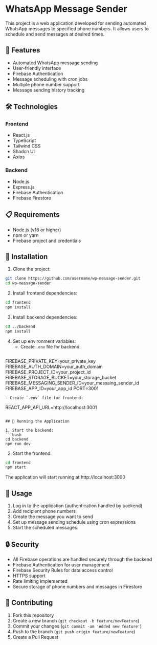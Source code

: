 # WhatsApp Message Sender

This project is a web application developed for sending automated WhatsApp messages to specified phone numbers. It allows users to schedule and send messages at desired times.

## 🚀 Features

- Automated WhatsApp message sending
- User-friendly interface
- Firebase Authentication
- Message scheduling with cron jobs
- Multiple phone number support
- Message sending history tracking

## 🛠️ Technologies

### Frontend
- React.js
- TypeScript
- Tailwind CSS
- Shadcn UI
- Axios

### Backend
- Node.js
- Express.js
- Firebase Authentication
- Firebase Firestore

## 📋 Requirements

- Node.js (v18 or higher)
- npm or yarn
- Firebase project and credentials

## 🔧 Installation

1. Clone the project:
```bash
git clone https://github.com/username/wp-message-sender.git
cd wp-message-sender
```

2. Install frontend dependencies:
```bash
cd frontend
npm install
```

3. Install backend dependencies:
```bash
cd ../backend
npm install
```

4. Set up environment variables:
   - Create `.env` file for backend:
   ```
  FIREBASE_PRIVATE_KEY=your_private_key
  FIREBASE_AUTH_DOMAIN=your_auth_domain
  FIREBASE_PROJECT_ID=your_project_id
  FIREBASE_STORAGE_BUCKET=your_storage_bucket
  FIREBASE_MESSAGING_SENDER_ID=your_messaing_sender_id
  FIREBASE_APP_ID=your_app_id
  PORT=3001
   ```
   - Create `.env` file for frontend:
   ```
   REACT_APP_API_URL=http://localhost:3001
   ```

## 🚀 Running the Application

1. Start the backend:
```bash
cd backend
npm run dev
```

2. Start the frontend:
```bash
cd frontend
npm start
```

The application will start running at http://localhost:3000

## 📝 Usage

1. Log in to the application (authentication handled by backend)
2. Add recipient phone numbers
3. Create the message you want to send
4. Set up message sending schedule using cron expressions
5. Start the scheduled messages

## 🔒 Security

- All Firebase operations are handled securely through the backend
- Firebase Authentication for user management
- Firebase Security Rules for data access control
- HTTPS support
- Rate limiting implemented
- Secure storage of phone numbers and messages in Firestore

## 🤝 Contributing

1. Fork this repository
2. Create a new branch (`git checkout -b feature/newFeature`)
3. Commit your changes (`git commit -am 'Added new feature'`)
4. Push to the branch (`git push origin feature/newFeature`)
5. Create a Pull Request
